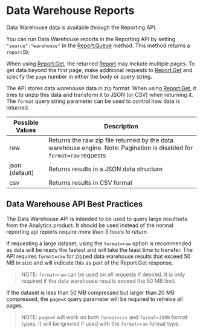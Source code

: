 # Data Warehouse Reports

Data Warehouse data is available through the Reporting API.

You can run Data Warehouse reports in the Reporting API by setting `"source":"warehouse"` In the [Report.Queue](methods/r_Queue.md#) method. This method returns a `reportID`;

When using [Report.Get](methods/r_Get.md#), the returned [Report](data_types/r_report.md) may include multiple pages. To get data beyond the first page, make additional requests to [Report.Get](methods/r_Get.md#) and specify the `page` number in either the body or query string.

The API stores data warehouse data in zip format. When using [Report.Get](methods/r_Get.md#), it tries to unzip this data and transform it to JSON (or CSV) when returning it. The `format` query string parameter can be used to control how data is returned.


|Possible Values|Description|
|---------------|-----------|
|raw|Returns the raw zip file returned by the data warehouse engine. Note: Pagination is disabled for `format=raw` requests|
|json (default)|Returns results in a JSON data structure|
|csv|Returns results in CSV format|


## Data Warehouse API Best Practices
The Data Warehouse API is intended to be used to query large resultsets from the Analytics product. It should be used instead of the normal reporting api reports require _more than 5 hours to return_.

If requesting a large dataset, using the `format=raw` option is recommended as data will be ready the fastest and will take the least time to transfer. The API requires `format=raw` for zipped data warehouse results that exceed 50 MB in size and will indicate this as part of the Report.Get response.

> NOTE: `format=raw` can be used on _all_ requests if desired. It is only required if the data warehouse results exceed the 50 MB limit.

If the dataset is less than 50 MB compressed but larger than 20 MB compressed, the `page=X` query parameter will be required to retreive all pages.

> NOTE: `page=X` will work on both `format=csv` and `format=JSON` format types. It will be ignored if used with the `format=raw` format type.
